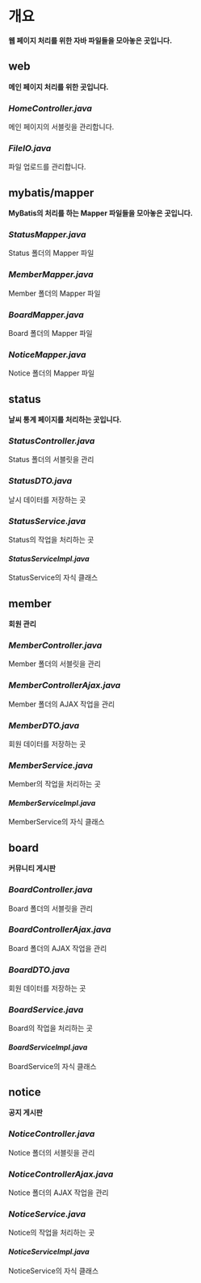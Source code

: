# 개요
**웹 페이지 처리를 위한 자바 파일들을 모아놓은 곳입니다.**

## web
**메인 페이지 처리를 위한 곳입니다.**
### *HomeController.java*
메인 페이지의 서블릿을 관리합니다.

### *FileIO.java*
파일 업로드를 관리합니다.

## mybatis/mapper
**MyBatis의 처리를 하는 Mapper 파일들을 모아놓은 곳입니다.**

### *StatusMapper.java*
Status 폴더의 Mapper 파일

### *MemberMapper.java*
Member 폴더의 Mapper 파일

### *BoardMapper.java*
Board 폴더의 Mapper 파일

### *NoticeMapper.java*
Notice 폴더의 Mapper 파일

## status
**날씨 통계 페이지를 처리하는 곳입니다.**

### *StatusController.java*
Status 폴더의 서블릿을 관리

### *StatusDTO.java*
날시 데이터를 저장하는 곳

### *StatusService.java*
Status의 작업을 처리하는 곳

#### *StatusServiceImpl.java*
StatusService의 자식 클래스

## member
**회원 관리**

### *MemberController.java*
Member 폴더의 서블릿을 관리

### *MemberControllerAjax.java*
Member 폴더의 AJAX 작업을 관리

### *MemberDTO.java*
회원 데이터를 저장하는 곳

### *MemberService.java*
Member의 작업을 처리하는 곳

#### *MemberServiceImpl.java*
MemberService의 자식 클래스

## board
**커뮤니티 게시판**

### *BoardController.java*
Board 폴더의 서블릿을 관리

### *BoardControllerAjax.java*
Board 폴더의 AJAX 작업을 관리

### *BoardDTO.java*
회원 데이터를 저장하는 곳

### *BoardService.java*
Board의 작업을 처리하는 곳

#### *BoardServiceImpl.java*
BoardService의 자식 클래스

## notice
**공지 게시판**

### *NoticeController.java*
Notice 폴더의 서블릿을 관리

### *NoticeControllerAjax.java*
Notice 폴더의 AJAX 작업을 관리

### *NoticeService.java*
Notice의 작업을 처리하는 곳

#### *NoticeServiceImpl.java*
NoticeService의 자식 클래스
